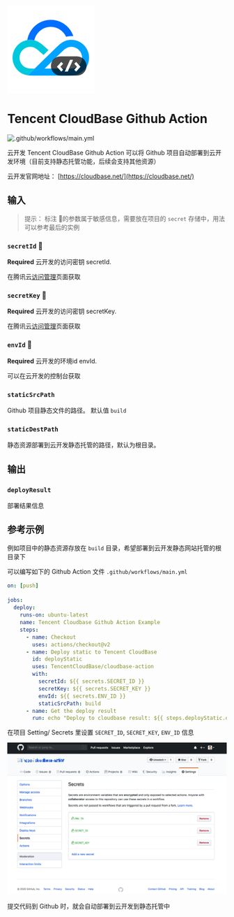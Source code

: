 ![Tecent CloudBase](assets/logo.png)

# Tencent CloudBase Github Action

![.github/workflows/main.yml](https://github.com/TencentCloudBase/cloudbase-action/workflows/.github/workflows/main.yml/badge.svg)

云开发 Tencent CloudBase  Github Action 可以将 Github 项目自动部署到云开发环境（目前支持静态托管功能，后续会支持其他资源）

云开发官网地址： [https://cloudbase.net/](https://cloudbase.net/)

## 输入

>提示： 标注 🔐的参数属于敏感信息，需要放在项目的 `secret` 存储中，用法可以参考最后的实例 

### `secretId` 🔐

**Required** 云开发的访问密钥 secretId. 

在腾讯云[访问管理](https://console.cloud.tencent.com/cam/capi 
)页面获取 

### `secretKey`  🔐

**Required** 云开发的访问密钥 secretKey. 

在腾讯云[访问管理](https://console.cloud.tencent.com/cam/capi 
)页面获取 

### `envId` 🔐

**Required** 云开发的环境id envId. 

可以在云开发的控制台获取 [](https://console.cloud.tencent.com/tcb/env/index)

### `staticSrcPath`

Github 项目静态文件的路径。 默认值 `build`


### `staticDestPath`

静态资源部署到云开发静态托管的路径，默认为根目录。

## 输出

### `deployResult`

部署结果信息

## 参考示例

例如项目中的静态资源存放在 `build` 目录，希望部署到云开发静态网站托管的根目录下



可以编写如下的 Github Action 文件 `.github/workflows/main.yml`

```yaml
on: [push]

jobs:
  deploy:
    runs-on: ubuntu-latest
    name: Tencent Cloudbase Github Action Example
    steps:
      - name: Checkout
        uses: actions/checkout@v2
      - name: Deploy static to Tencent CloudBase
        id: deployStatic
        uses: TencentCloudBase/cloudbase-action
        with:
          secretId: ${{ secrets.SECRET_ID }}
          secretKey: ${{ secrets.SECRET_KEY }}
          envId: ${{ secrets.ENV_ID }}
          staticSrcPath: build
      - name: Get the deploy result
        run: echo "Deploy to cloudbase result: ${{ steps.deployStatic.outputs.deployResult }}"
```

在项目 Setting/ Secrets 里设置 `SECRET_ID`, `SECRET_KEY`, `ENV_ID` 信息

![](assets/secret.png)

提交代码到 Github 时，就会自动部署到云开发到静态托管中
